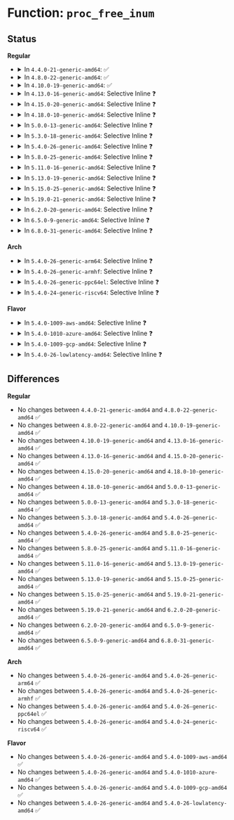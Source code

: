 # Function: <code>proc_free_inum</code>

## Status
<b>Regular</b>
<ul>
<li>
<details>
<summary>In <code>4.4.0-21-generic-amd64</code>: ✅</summary>

```c
void proc_free_inum(unsigned int inum)
```

```json
{
  "name": "proc_free_inum",
  "collision_type": "Unique Global",
  "inline_type": "No",
  "funcs": [
    {
      "addr": 18446744071581462976,
      "name": "proc_free_inum",
      "external": true,
      "loc": "fs/proc/generic.c:220",
      "file": "fs/proc/generic.c",
      "inline": "seen, unknown",
      "caller_inline": [],
      "caller_func": [
        "kernel/cgroup.c:free_cgroup_ns",
        "kernel/utsname.c:free_uts_ns",
        "kernel/user_namespace.c:free_user_ns",
        "kernel/pid_namespace.c:destroy_pid_namespace",
        "fs/namespace.c:free_mnt_ns",
        "fs/proc/generic.c:pde_put",
        "ipc/namespace.c:copy_ipcs",
        "net/core/net_namespace.c:net_ns_net_exit"
      ]
    }
  ],
  "symbols": [
    {
      "addr": 18446744071581462976,
      "name": "proc_free_inum",
      "section": ".text",
      "bind": "STB_GLOBAL",
      "size": 67
    }
  ]
}
```
</details>
</li>
<li>
<details>
<summary>In <code>4.8.0-22-generic-amd64</code>: ✅</summary>

```c
void proc_free_inum(unsigned int inum)
```

```json
{
  "name": "proc_free_inum",
  "collision_type": "Unique Global",
  "inline_type": "No",
  "funcs": [
    {
      "addr": 18446744071581647360,
      "name": "proc_free_inum",
      "external": true,
      "loc": "fs/proc/generic.c:224",
      "file": "fs/proc/generic.c",
      "inline": "seen, unknown",
      "caller_inline": [],
      "caller_func": [
        "kernel/cgroup.c:free_cgroup_ns",
        "kernel/utsname.c:free_uts_ns",
        "kernel/user_namespace.c:free_user_ns",
        "kernel/pid_namespace.c:destroy_pid_namespace",
        "fs/namespace.c:free_mnt_ns",
        "fs/proc/generic.c:pde_put",
        "ipc/namespace.c:copy_ipcs",
        "net/core/net_namespace.c:net_ns_net_exit"
      ]
    }
  ],
  "symbols": [
    {
      "addr": 18446744071581647360,
      "name": "proc_free_inum",
      "section": ".text",
      "bind": "STB_GLOBAL",
      "size": 67
    }
  ]
}
```
</details>
</li>
<li>
<details>
<summary>In <code>4.10.0-19-generic-amd64</code>: ✅</summary>

```c
void proc_free_inum(unsigned int inum)
```

```json
{
  "name": "proc_free_inum",
  "collision_type": "Unique Global",
  "inline_type": "No",
  "funcs": [
    {
      "addr": 18446744071581735664,
      "name": "proc_free_inum",
      "external": true,
      "loc": "fs/proc/generic.c:224",
      "file": "fs/proc/generic.c",
      "inline": "seen, unknown",
      "caller_inline": [],
      "caller_func": [
        "kernel/cgroup.c:free_cgroup_ns",
        "kernel/utsname.c:free_uts_ns",
        "kernel/user_namespace.c:free_user_ns",
        "kernel/user_namespace.c:create_user_ns",
        "kernel/pid_namespace.c:destroy_pid_namespace",
        "fs/namespace.c:free_mnt_ns",
        "fs/proc/generic.c:pde_put",
        "ipc/namespace.c:copy_ipcs",
        "net/core/net_namespace.c:net_ns_net_exit"
      ]
    }
  ],
  "symbols": [
    {
      "addr": 18446744071581735664,
      "name": "proc_free_inum",
      "section": ".text",
      "bind": "STB_GLOBAL",
      "size": 67
    }
  ]
}
```
</details>
</li>
<li>
<details>
<summary>In <code>4.13.0-16-generic-amd64</code>: Selective Inline ❓</summary>

```c
void proc_free_inum(unsigned int inum)
```

```json
{
  "name": "proc_free_inum",
  "collision_type": "Unique Global",
  "inline_type": "Selective",
  "funcs": [
    {
      "addr": 18446744071581790930,
      "name": "proc_free_inum",
      "external": true,
      "loc": "fs/proc/generic.c:210",
      "file": "fs/proc/generic.c",
      "inline": "not declared, inlined",
      "caller_inline": [
        "fs/proc/generic.c:pde_put"
      ],
      "caller_func": [
        "kernel/cgroup/namespace.c:free_cgroup_ns",
        "kernel/utsname.c:free_uts_ns",
        "kernel/user_namespace.c:free_user_ns",
        "kernel/user_namespace.c:create_user_ns",
        "kernel/pid_namespace.c:put_pid_ns",
        "fs/namespace.c:free_mnt_ns",
        "ipc/namespace.c:copy_ipcs",
        "net/core/net_namespace.c:net_ns_net_exit"
      ]
    }
  ],
  "symbols": [
    {
      "addr": 18446744071581790672,
      "name": "proc_free_inum",
      "section": ".text",
      "bind": "STB_GLOBAL",
      "size": 29
    }
  ]
}
```
</details>
</li>
<li>
<details>
<summary>In <code>4.15.0-20-generic-amd64</code>: Selective Inline ❓</summary>

```c
void proc_free_inum(unsigned int inum)
```

```json
{
  "name": "proc_free_inum",
  "collision_type": "Unique Global",
  "inline_type": "Selective",
  "funcs": [
    {
      "addr": 18446744071581940291,
      "name": "proc_free_inum",
      "external": true,
      "loc": "fs/proc/generic.c:212",
      "file": "fs/proc/generic.c",
      "inline": "not declared, inlined",
      "caller_inline": [
        "fs/proc/generic.c:pde_put"
      ],
      "caller_func": [
        "kernel/cgroup/namespace.c:free_cgroup_ns",
        "kernel/utsname.c:free_uts_ns",
        "kernel/user_namespace.c:free_user_ns",
        "kernel/user_namespace.c:create_user_ns",
        "kernel/pid_namespace.c:destroy_pid_namespace",
        "fs/namespace.c:free_mnt_ns",
        "ipc/namespace.c:copy_ipcs",
        "net/core/net_namespace.c:net_ns_net_exit"
      ]
    }
  ],
  "symbols": [
    {
      "addr": 18446744071581940032,
      "name": "proc_free_inum",
      "section": ".text",
      "bind": "STB_GLOBAL",
      "size": 29
    }
  ]
}
```
</details>
</li>
<li>
<details>
<summary>In <code>4.18.0-10-generic-amd64</code>: Selective Inline ❓</summary>

```c
void proc_free_inum(unsigned int inum)
```

```json
{
  "name": "proc_free_inum",
  "collision_type": "Unique Global",
  "inline_type": "Selective",
  "funcs": [
    {
      "addr": 18446744071582123798,
      "name": "proc_free_inum",
      "external": true,
      "loc": "fs/proc/generic.c:217",
      "file": "fs/proc/generic.c",
      "inline": "not declared, inlined",
      "caller_inline": [
        "fs/proc/generic.c:proc_register"
      ],
      "caller_func": [
        "kernel/cgroup/namespace.c:free_cgroup_ns",
        "kernel/utsname.c:free_uts_ns",
        "kernel/user_namespace.c:free_user_ns",
        "kernel/user_namespace.c:create_user_ns",
        "kernel/pid_namespace.c:destroy_pid_namespace",
        "fs/namespace.c:free_mnt_ns",
        "ipc/namespace.c:copy_ipcs",
        "net/core/net_namespace.c:net_ns_net_exit"
      ]
    }
  ],
  "symbols": [
    {
      "addr": 18446744071582123296,
      "name": "proc_free_inum",
      "section": ".text",
      "bind": "STB_GLOBAL",
      "size": 29
    }
  ]
}
```
</details>
</li>
<li>
<details>
<summary>In <code>5.0.0-13-generic-amd64</code>: Selective Inline ❓</summary>

```c
void proc_free_inum(unsigned int inum)
```

```json
{
  "name": "proc_free_inum",
  "collision_type": "Unique Global",
  "inline_type": "Selective",
  "funcs": [
    {
      "addr": 18446744071582218252,
      "name": "proc_free_inum",
      "external": true,
      "loc": "fs/proc/generic.c:217",
      "file": "fs/proc/generic.c",
      "inline": "not declared, inlined",
      "caller_inline": [
        "fs/proc/generic.c:proc_register"
      ],
      "caller_func": [
        "kernel/cgroup/namespace.c:free_cgroup_ns",
        "kernel/utsname.c:free_uts_ns",
        "kernel/user_namespace.c:free_user_ns",
        "kernel/user_namespace.c:create_user_ns",
        "kernel/pid_namespace.c:destroy_pid_namespace",
        "fs/namespace.c:free_mnt_ns",
        "ipc/namespace.c:copy_ipcs",
        "net/core/net_namespace.c:net_ns_net_exit"
      ]
    }
  ],
  "symbols": [
    {
      "addr": 18446744071582217744,
      "name": "proc_free_inum",
      "section": ".text",
      "bind": "STB_GLOBAL",
      "size": 29
    }
  ]
}
```
</details>
</li>
<li>
<details>
<summary>In <code>5.3.0-18-generic-amd64</code>: Selective Inline ❓</summary>

```c
void proc_free_inum(unsigned int inum)
```

```json
{
  "name": "proc_free_inum",
  "collision_type": "Unique Global",
  "inline_type": "Selective",
  "funcs": [
    {
      "addr": 18446744071582382458,
      "name": "proc_free_inum",
      "external": true,
      "loc": "fs/proc/generic.c:218",
      "file": "fs/proc/generic.c",
      "inline": "not declared, inlined",
      "caller_inline": [
        "fs/proc/generic.c:proc_register"
      ],
      "caller_func": [
        "kernel/cgroup/namespace.c:free_cgroup_ns",
        "kernel/utsname.c:free_uts_ns",
        "kernel/user_namespace.c:free_user_ns",
        "kernel/user_namespace.c:create_user_ns",
        "kernel/pid_namespace.c:destroy_pid_namespace",
        "fs/namespace.c:free_mnt_ns",
        "ipc/namespace.c:copy_ipcs",
        "net/core/net_namespace.c:net_ns_net_exit"
      ]
    }
  ],
  "symbols": [
    {
      "addr": 18446744071582381904,
      "name": "proc_free_inum",
      "section": ".text",
      "bind": "STB_GLOBAL",
      "size": 29
    }
  ]
}
```
</details>
</li>
<li>
<details>
<summary>In <code>5.4.0-26-generic-amd64</code>: Selective Inline ❓</summary>

```c
void proc_free_inum(unsigned int inum)
```

```json
{
  "name": "proc_free_inum",
  "collision_type": "Unique Global",
  "inline_type": "Selective",
  "funcs": [
    {
      "addr": 18446744071582481370,
      "name": "proc_free_inum",
      "external": true,
      "loc": "fs/proc/generic.c:218",
      "file": "fs/proc/generic.c",
      "inline": "not declared, inlined",
      "caller_inline": [
        "fs/proc/generic.c:proc_register"
      ],
      "caller_func": [
        "kernel/cgroup/namespace.c:free_cgroup_ns",
        "kernel/utsname.c:free_uts_ns",
        "kernel/user_namespace.c:free_user_ns",
        "kernel/user_namespace.c:create_user_ns",
        "kernel/pid_namespace.c:destroy_pid_namespace",
        "fs/namespace.c:free_mnt_ns",
        "ipc/namespace.c:copy_ipcs",
        "net/core/net_namespace.c:net_ns_net_exit"
      ]
    }
  ],
  "symbols": [
    {
      "addr": 18446744071582480816,
      "name": "proc_free_inum",
      "section": ".text",
      "bind": "STB_GLOBAL",
      "size": 29
    }
  ]
}
```
</details>
</li>
<li>
<details>
<summary>In <code>5.8.0-25-generic-amd64</code>: Selective Inline ❓</summary>

```c
void proc_free_inum(unsigned int inum)
```

```json
{
  "name": "proc_free_inum",
  "collision_type": "Unique Global",
  "inline_type": "Selective",
  "funcs": [
    {
      "addr": 18446744071582779871,
      "name": "proc_free_inum",
      "external": true,
      "loc": "fs/proc/generic.c:220",
      "file": "fs/proc/generic.c",
      "inline": "not declared, inlined",
      "caller_inline": [
        "fs/proc/generic.c:proc_register"
      ],
      "caller_func": [
        "kernel/time/namespace.c:free_time_ns",
        "kernel/cgroup/namespace.c:free_cgroup_ns",
        "kernel/utsname.c:free_uts_ns",
        "kernel/user_namespace.c:free_user_ns",
        "kernel/user_namespace.c:create_user_ns",
        "kernel/pid_namespace.c:put_pid_ns",
        "fs/namespace.c:free_mnt_ns",
        "ipc/namespace.c:free_ipc",
        "net/core/net_namespace.c:net_ns_net_exit"
      ]
    }
  ],
  "symbols": [
    {
      "addr": 18446744071582779424,
      "name": "proc_free_inum",
      "section": ".text",
      "bind": "STB_GLOBAL",
      "size": 29
    }
  ]
}
```
</details>
</li>
<li>
<details>
<summary>In <code>5.11.0-16-generic-amd64</code>: Selective Inline ❓</summary>

```c
void proc_free_inum(unsigned int inum)
```

```json
{
  "name": "proc_free_inum",
  "collision_type": "Unique Global",
  "inline_type": "Selective",
  "funcs": [
    {
      "addr": 18446744071582853167,
      "name": "proc_free_inum",
      "external": true,
      "loc": "fs/proc/generic.c:220",
      "file": "fs/proc/generic.c",
      "inline": "not declared, inlined",
      "caller_inline": [
        "fs/proc/generic.c:proc_register"
      ],
      "caller_func": [
        "kernel/time/namespace.c:free_time_ns",
        "kernel/cgroup/namespace.c:free_cgroup_ns",
        "kernel/utsname.c:free_uts_ns",
        "kernel/user_namespace.c:free_user_ns",
        "kernel/user_namespace.c:create_user_ns",
        "kernel/pid_namespace.c:put_pid_ns",
        "fs/namespace.c:free_mnt_ns",
        "ipc/namespace.c:free_ipc",
        "net/core/net_namespace.c:net_ns_net_exit"
      ]
    }
  ],
  "symbols": [
    {
      "addr": 18446744071582852720,
      "name": "proc_free_inum",
      "section": ".text",
      "bind": "STB_GLOBAL",
      "size": 29
    }
  ]
}
```
</details>
</li>
<li>
<details>
<summary>In <code>5.13.0-19-generic-amd64</code>: Selective Inline ❓</summary>

```c
void proc_free_inum(unsigned int inum)
```

```json
{
  "name": "proc_free_inum",
  "collision_type": "Unique Global",
  "inline_type": "Selective",
  "funcs": [
    {
      "addr": 18446744071582881512,
      "name": "proc_free_inum",
      "external": true,
      "loc": "fs/proc/generic.c:215",
      "file": "fs/proc/generic.c",
      "inline": "not declared, inlined",
      "caller_inline": [
        "fs/proc/generic.c:proc_register"
      ],
      "caller_func": [
        "kernel/time/namespace.c:free_time_ns",
        "kernel/cgroup/namespace.c:free_cgroup_ns",
        "kernel/utsname.c:free_uts_ns",
        "kernel/user_namespace.c:free_user_ns",
        "kernel/user_namespace.c:create_user_ns",
        "kernel/pid_namespace.c:put_pid_ns",
        "fs/namespace.c:free_mnt_ns",
        "ipc/namespace.c:free_ipc",
        "ipc/namespace.c:copy_ipcs",
        "net/core/net_namespace.c:net_ns_net_exit"
      ]
    }
  ],
  "symbols": [
    {
      "addr": 18446744071582880880,
      "name": "proc_free_inum",
      "section": ".text",
      "bind": "STB_GLOBAL",
      "size": 29
    }
  ]
}
```
</details>
</li>
<li>
<details>
<summary>In <code>5.15.0-25-generic-amd64</code>: Selective Inline ❓</summary>

```c
void proc_free_inum(unsigned int inum)
```

```json
{
  "name": "proc_free_inum",
  "collision_type": "Unique Global",
  "inline_type": "Selective",
  "funcs": [
    {
      "addr": 18446744071583215128,
      "name": "proc_free_inum",
      "external": true,
      "loc": "fs/proc/generic.c:215",
      "file": "fs/proc/generic.c",
      "inline": "not declared, inlined",
      "caller_inline": [
        "fs/proc/generic.c:proc_register"
      ],
      "caller_func": [
        "kernel/time/namespace.c:free_time_ns",
        "kernel/cgroup/namespace.c:free_cgroup_ns",
        "kernel/utsname.c:free_uts_ns",
        "kernel/user_namespace.c:free_user_ns",
        "kernel/user_namespace.c:create_user_ns",
        "kernel/pid_namespace.c:put_pid_ns",
        "fs/namespace.c:free_mnt_ns",
        "ipc/namespace.c:free_ipc",
        "ipc/namespace.c:copy_ipcs",
        "net/core/net_namespace.c:net_ns_net_exit"
      ]
    }
  ],
  "symbols": [
    {
      "addr": 18446744071583214496,
      "name": "proc_free_inum",
      "section": ".text",
      "bind": "STB_GLOBAL",
      "size": 29
    }
  ]
}
```
</details>
</li>
<li>
<details>
<summary>In <code>5.19.0-21-generic-amd64</code>: Selective Inline ❓</summary>

```c
void proc_free_inum(unsigned int inum)
```

```json
{
  "name": "proc_free_inum",
  "collision_type": "Unique Global",
  "inline_type": "Selective",
  "funcs": [
    {
      "addr": 18446744071583712368,
      "name": "proc_free_inum",
      "external": true,
      "loc": "fs/proc/generic.c:215",
      "file": "fs/proc/generic.c",
      "inline": "not declared, inlined",
      "caller_inline": [
        "fs/proc/generic.c:proc_register"
      ],
      "caller_func": [
        "kernel/time/namespace.c:free_time_ns",
        "kernel/cgroup/namespace.c:free_cgroup_ns",
        "kernel/utsname.c:free_uts_ns",
        "kernel/user_namespace.c:free_user_ns",
        "kernel/user_namespace.c:create_user_ns",
        "kernel/pid_namespace.c:put_pid_ns",
        "fs/namespace.c:free_mnt_ns",
        "ipc/namespace.c:free_ipc",
        "net/core/net_namespace.c:net_ns_net_exit"
      ]
    }
  ],
  "symbols": [
    {
      "addr": 18446744071583711664,
      "name": "proc_free_inum",
      "section": ".text",
      "bind": "STB_GLOBAL",
      "size": 37
    }
  ]
}
```
</details>
</li>
<li>
<details>
<summary>In <code>6.2.0-20-generic-amd64</code>: Selective Inline ❓</summary>

```c
void proc_free_inum(unsigned int inum)
```

```json
{
  "name": "proc_free_inum",
  "collision_type": "Unique Global",
  "inline_type": "Selective",
  "funcs": [
    {
      "addr": 18446744071584323792,
      "name": "proc_free_inum",
      "external": true,
      "loc": "fs/proc/generic.c:215",
      "file": "fs/proc/generic.c",
      "inline": "not declared, inlined",
      "caller_inline": [
        "fs/proc/generic.c:proc_register"
      ],
      "caller_func": [
        "kernel/time/namespace.c:free_time_ns",
        "kernel/cgroup/namespace.c:free_cgroup_ns",
        "kernel/utsname.c:free_uts_ns",
        "kernel/user_namespace.c:free_user_ns",
        "kernel/user_namespace.c:create_user_ns",
        "kernel/pid_namespace.c:put_pid_ns",
        "fs/namespace.c:free_mnt_ns",
        "ipc/namespace.c:free_ipc",
        "net/core/net_namespace.c:net_ns_net_exit"
      ]
    }
  ],
  "symbols": [
    {
      "addr": 18446744071584323040,
      "name": "proc_free_inum",
      "section": ".text",
      "bind": "STB_GLOBAL",
      "size": 37
    }
  ]
}
```
</details>
</li>
<li>
<details>
<summary>In <code>6.5.0-9-generic-amd64</code>: Selective Inline ❓</summary>

```c
void proc_free_inum(unsigned int inum)
```

```json
{
  "name": "proc_free_inum",
  "collision_type": "Unique Global",
  "inline_type": "Selective",
  "funcs": [
    {
      "addr": 18446744071584553777,
      "name": "proc_free_inum",
      "external": true,
      "loc": "fs/proc/generic.c:214",
      "file": "fs/proc/generic.c",
      "inline": "not declared, inlined",
      "caller_inline": [
        "fs/proc/generic.c:proc_register"
      ],
      "caller_func": [
        "kernel/time/namespace.c:free_time_ns",
        "kernel/cgroup/namespace.c:free_cgroup_ns",
        "kernel/utsname.c:free_uts_ns",
        "kernel/user_namespace.c:free_user_ns",
        "kernel/user_namespace.c:create_user_ns",
        "kernel/pid_namespace.c:put_pid_ns",
        "fs/namespace.c:free_mnt_ns",
        "ipc/namespace.c:free_ipc",
        "net/core/net_namespace.c:net_ns_net_exit"
      ]
    }
  ],
  "symbols": [
    {
      "addr": 18446744071584552992,
      "name": "proc_free_inum",
      "section": ".text",
      "bind": "STB_GLOBAL",
      "size": 37
    }
  ]
}
```
</details>
</li>
<li>
<details>
<summary>In <code>6.8.0-31-generic-amd64</code>: Selective Inline ❓</summary>

```c
void proc_free_inum(unsigned int inum)
```

```json
{
  "name": "proc_free_inum",
  "collision_type": "Unique Global",
  "inline_type": "Selective",
  "funcs": [
    {
      "addr": 18446744071584785633,
      "name": "proc_free_inum",
      "external": true,
      "loc": "fs/proc/generic.c:214",
      "file": "fs/proc/generic.c",
      "inline": "not declared, inlined",
      "caller_inline": [
        "fs/proc/generic.c:proc_register"
      ],
      "caller_func": [
        "kernel/time/namespace.c:free_time_ns",
        "kernel/cgroup/namespace.c:free_cgroup_ns",
        "kernel/utsname.c:free_uts_ns",
        "kernel/user_namespace.c:free_user_ns",
        "kernel/user_namespace.c:create_user_ns",
        "kernel/pid_namespace.c:put_pid_ns",
        "fs/namespace.c:free_mnt_ns",
        "ipc/namespace.c:free_ipc",
        "net/core/net_namespace.c:net_ns_net_exit"
      ]
    }
  ],
  "symbols": [
    {
      "addr": 18446744071584784848,
      "name": "proc_free_inum",
      "section": ".text",
      "bind": "STB_GLOBAL",
      "size": 37
    }
  ]
}
```
</details>
</li>
</ul>
<b>Arch</b>
<ul>
<li>
<details>
<summary>In <code>5.4.0-26-generic-arm64</code>: Selective Inline ❓</summary>

```c
void proc_free_inum(unsigned int inum)
```

```json
{
  "name": "proc_free_inum",
  "collision_type": "Unique Global",
  "inline_type": "Selective",
  "funcs": [
    {
      "addr": 18446603336494102900,
      "name": "proc_free_inum",
      "external": true,
      "loc": "fs/proc/generic.c:218",
      "file": "fs/proc/generic.c",
      "inline": "not declared, inlined",
      "caller_inline": [
        "fs/proc/generic.c:proc_register"
      ],
      "caller_func": [
        "kernel/cgroup/namespace.c:free_cgroup_ns",
        "kernel/cgroup/namespace.c:free_cgroup_ns",
        "kernel/utsname.c:free_uts_ns",
        "kernel/user_namespace.c:free_user_ns",
        "kernel/user_namespace.c:create_user_ns",
        "kernel/pid_namespace.c:put_pid_ns",
        "fs/namespace.c:free_mnt_ns",
        "ipc/namespace.c:copy_ipcs",
        "net/core/net_namespace.c:net_ns_net_exit"
      ]
    }
  ],
  "symbols": [
    {
      "addr": 18446603336494102176,
      "name": "proc_free_inum",
      "section": ".text",
      "bind": "STB_GLOBAL",
      "size": 56
    }
  ]
}
```
</details>
</li>
<li>
<details>
<summary>In <code>5.4.0-26-generic-armhf</code>: Selective Inline ❓</summary>

```c
void proc_free_inum(unsigned int inum)
```

```json
{
  "name": "proc_free_inum",
  "collision_type": "Unique Global",
  "inline_type": "Selective",
  "funcs": [
    {
      "addr": 3227552804,
      "name": "proc_free_inum",
      "external": true,
      "loc": "fs/proc/generic.c:218",
      "file": "fs/proc/generic.c",
      "inline": "not declared, inlined",
      "caller_inline": [
        "fs/proc/generic.c:proc_register"
      ],
      "caller_func": [
        "kernel/cgroup/namespace.c:free_cgroup_ns",
        "kernel/utsname.c:free_uts_ns",
        "kernel/user_namespace.c:free_user_ns",
        "kernel/user_namespace.c:create_user_ns",
        "kernel/pid_namespace.c:put_pid_ns",
        "fs/namespace.c:free_mnt_ns",
        "ipc/namespace.c:copy_ipcs",
        "net/core/net_namespace.c:net_ns_net_exit"
      ]
    }
  ],
  "symbols": [
    {
      "addr": 3227552168,
      "name": "proc_free_inum",
      "section": ".text",
      "bind": "STB_GLOBAL",
      "size": 44
    }
  ]
}
```
</details>
</li>
<li>
<details>
<summary>In <code>5.4.0-26-generic-ppc64el</code>: Selective Inline ❓</summary>

```c
void proc_free_inum(unsigned int inum)
```

```json
{
  "name": "proc_free_inum",
  "collision_type": "Unique Global",
  "inline_type": "Selective",
  "funcs": [
    {
      "addr": 13835058055287771304,
      "name": "proc_free_inum",
      "external": true,
      "loc": "fs/proc/generic.c:218",
      "file": "fs/proc/generic.c",
      "inline": "not declared, inlined",
      "caller_inline": [
        "fs/proc/generic.c:proc_register"
      ],
      "caller_func": [
        "kernel/cgroup/namespace.c:free_cgroup_ns",
        "kernel/cgroup/namespace.c:free_cgroup_ns",
        "kernel/utsname.c:free_uts_ns",
        "kernel/utsname.c:free_uts_ns",
        "kernel/user_namespace.c:free_user_ns",
        "kernel/user_namespace.c:create_user_ns",
        "kernel/pid_namespace.c:put_pid_ns",
        "fs/namespace.c:free_mnt_ns",
        "ipc/namespace.c:copy_ipcs",
        "net/core/net_namespace.c:net_ns_net_exit"
      ]
    }
  ],
  "symbols": [
    {
      "addr": 13835058055287770480,
      "name": "proc_free_inum",
      "section": ".text",
      "bind": "STB_GLOBAL",
      "size": 72
    }
  ]
}
```
</details>
</li>
<li>
<details>
<summary>In <code>5.4.0-24-generic-riscv64</code>: Selective Inline ❓</summary>

```c
void proc_free_inum(unsigned int inum)
```

```json
{
  "name": "proc_free_inum",
  "collision_type": "Unique Global",
  "inline_type": "Selective",
  "funcs": [
    {
      "addr": 18446743936273589498,
      "name": "proc_free_inum",
      "external": true,
      "loc": "fs/proc/generic.c:218",
      "file": "fs/proc/generic.c",
      "inline": "not declared, inlined",
      "caller_inline": [
        "fs/proc/generic.c:proc_register"
      ],
      "caller_func": [
        "kernel/cgroup/namespace.c:free_cgroup_ns",
        "kernel/utsname.c:free_uts_ns",
        "kernel/user_namespace.c:free_user_ns",
        "kernel/user_namespace.c:create_user_ns",
        "kernel/pid_namespace.c:destroy_pid_namespace",
        "fs/namespace.c:free_mnt_ns",
        "ipc/namespace.c:copy_ipcs",
        "net/core/net_namespace.c:net_ns_net_exit"
      ]
    }
  ],
  "symbols": [
    {
      "addr": 18446743936273588330,
      "name": "proc_free_inum",
      "section": ".text",
      "bind": "STB_GLOBAL",
      "size": 54
    }
  ]
}
```
</details>
</li>
</ul>
<b>Flavor</b>
<ul>
<li>
<details>
<summary>In <code>5.4.0-1009-aws-amd64</code>: Selective Inline ❓</summary>

```c
void proc_free_inum(unsigned int inum)
```

```json
{
  "name": "proc_free_inum",
  "collision_type": "Unique Global",
  "inline_type": "Selective",
  "funcs": [
    {
      "addr": 18446744071582450106,
      "name": "proc_free_inum",
      "external": true,
      "loc": "fs/proc/generic.c:218",
      "file": "fs/proc/generic.c",
      "inline": "not declared, inlined",
      "caller_inline": [
        "fs/proc/generic.c:proc_register"
      ],
      "caller_func": [
        "kernel/cgroup/namespace.c:free_cgroup_ns",
        "kernel/utsname.c:free_uts_ns",
        "kernel/user_namespace.c:free_user_ns",
        "kernel/user_namespace.c:create_user_ns",
        "kernel/pid_namespace.c:destroy_pid_namespace",
        "fs/namespace.c:free_mnt_ns",
        "ipc/namespace.c:copy_ipcs",
        "net/core/net_namespace.c:net_ns_net_exit"
      ]
    }
  ],
  "symbols": [
    {
      "addr": 18446744071582449552,
      "name": "proc_free_inum",
      "section": ".text",
      "bind": "STB_GLOBAL",
      "size": 29
    }
  ]
}
```
</details>
</li>
<li>
<details>
<summary>In <code>5.4.0-1010-azure-amd64</code>: Selective Inline ❓</summary>

```c
void proc_free_inum(unsigned int inum)
```

```json
{
  "name": "proc_free_inum",
  "collision_type": "Unique Global",
  "inline_type": "Selective",
  "funcs": [
    {
      "addr": 18446744071582387274,
      "name": "proc_free_inum",
      "external": true,
      "loc": "fs/proc/generic.c:218",
      "file": "fs/proc/generic.c",
      "inline": "not declared, inlined",
      "caller_inline": [
        "fs/proc/generic.c:proc_register"
      ],
      "caller_func": [
        "kernel/cgroup/namespace.c:free_cgroup_ns",
        "kernel/utsname.c:free_uts_ns",
        "kernel/user_namespace.c:free_user_ns",
        "kernel/user_namespace.c:create_user_ns",
        "kernel/pid_namespace.c:destroy_pid_namespace",
        "fs/namespace.c:free_mnt_ns",
        "ipc/namespace.c:copy_ipcs",
        "net/core/net_namespace.c:net_ns_net_exit"
      ]
    }
  ],
  "symbols": [
    {
      "addr": 18446744071582386720,
      "name": "proc_free_inum",
      "section": ".text",
      "bind": "STB_GLOBAL",
      "size": 29
    }
  ]
}
```
</details>
</li>
<li>
<details>
<summary>In <code>5.4.0-1009-gcp-amd64</code>: Selective Inline ❓</summary>

```c
void proc_free_inum(unsigned int inum)
```

```json
{
  "name": "proc_free_inum",
  "collision_type": "Unique Global",
  "inline_type": "Selective",
  "funcs": [
    {
      "addr": 18446744071582440586,
      "name": "proc_free_inum",
      "external": true,
      "loc": "fs/proc/generic.c:218",
      "file": "fs/proc/generic.c",
      "inline": "not declared, inlined",
      "caller_inline": [
        "fs/proc/generic.c:proc_register"
      ],
      "caller_func": [
        "kernel/cgroup/namespace.c:free_cgroup_ns",
        "kernel/utsname.c:free_uts_ns",
        "kernel/user_namespace.c:free_user_ns",
        "kernel/user_namespace.c:create_user_ns",
        "kernel/pid_namespace.c:destroy_pid_namespace",
        "fs/namespace.c:free_mnt_ns",
        "ipc/namespace.c:copy_ipcs",
        "net/core/net_namespace.c:net_ns_net_exit"
      ]
    }
  ],
  "symbols": [
    {
      "addr": 18446744071582440032,
      "name": "proc_free_inum",
      "section": ".text",
      "bind": "STB_GLOBAL",
      "size": 29
    }
  ]
}
```
</details>
</li>
<li>
<details>
<summary>In <code>5.4.0-26-lowlatency-amd64</code>: Selective Inline ❓</summary>

```c
void proc_free_inum(unsigned int inum)
```

```json
{
  "name": "proc_free_inum",
  "collision_type": "Unique Global",
  "inline_type": "Selective",
  "funcs": [
    {
      "addr": 18446744071582520772,
      "name": "proc_free_inum",
      "external": true,
      "loc": "fs/proc/generic.c:218",
      "file": "fs/proc/generic.c",
      "inline": "not declared, inlined",
      "caller_inline": [
        "fs/proc/generic.c:proc_register"
      ],
      "caller_func": [
        "kernel/cgroup/namespace.c:free_cgroup_ns",
        "kernel/utsname.c:free_uts_ns",
        "kernel/user_namespace.c:free_user_ns",
        "kernel/user_namespace.c:create_user_ns",
        "kernel/pid_namespace.c:destroy_pid_namespace",
        "fs/namespace.c:free_mnt_ns",
        "ipc/namespace.c:copy_ipcs",
        "net/core/net_namespace.c:net_ns_net_exit"
      ]
    }
  ],
  "symbols": [
    {
      "addr": 18446744071582520208,
      "name": "proc_free_inum",
      "section": ".text",
      "bind": "STB_GLOBAL",
      "size": 29
    }
  ]
}
```
</details>
</li>
</ul>

## Differences
<b>Regular</b>
<ul>
<li>
No changes between <code>4.4.0-21-generic-amd64</code> and <code>4.8.0-22-generic-amd64</code> ✅
</li>
<li>
No changes between <code>4.8.0-22-generic-amd64</code> and <code>4.10.0-19-generic-amd64</code> ✅
</li>
<li>
No changes between <code>4.10.0-19-generic-amd64</code> and <code>4.13.0-16-generic-amd64</code> ✅
</li>
<li>
No changes between <code>4.13.0-16-generic-amd64</code> and <code>4.15.0-20-generic-amd64</code> ✅
</li>
<li>
No changes between <code>4.15.0-20-generic-amd64</code> and <code>4.18.0-10-generic-amd64</code> ✅
</li>
<li>
No changes between <code>4.18.0-10-generic-amd64</code> and <code>5.0.0-13-generic-amd64</code> ✅
</li>
<li>
No changes between <code>5.0.0-13-generic-amd64</code> and <code>5.3.0-18-generic-amd64</code> ✅
</li>
<li>
No changes between <code>5.3.0-18-generic-amd64</code> and <code>5.4.0-26-generic-amd64</code> ✅
</li>
<li>
No changes between <code>5.4.0-26-generic-amd64</code> and <code>5.8.0-25-generic-amd64</code> ✅
</li>
<li>
No changes between <code>5.8.0-25-generic-amd64</code> and <code>5.11.0-16-generic-amd64</code> ✅
</li>
<li>
No changes between <code>5.11.0-16-generic-amd64</code> and <code>5.13.0-19-generic-amd64</code> ✅
</li>
<li>
No changes between <code>5.13.0-19-generic-amd64</code> and <code>5.15.0-25-generic-amd64</code> ✅
</li>
<li>
No changes between <code>5.15.0-25-generic-amd64</code> and <code>5.19.0-21-generic-amd64</code> ✅
</li>
<li>
No changes between <code>5.19.0-21-generic-amd64</code> and <code>6.2.0-20-generic-amd64</code> ✅
</li>
<li>
No changes between <code>6.2.0-20-generic-amd64</code> and <code>6.5.0-9-generic-amd64</code> ✅
</li>
<li>
No changes between <code>6.5.0-9-generic-amd64</code> and <code>6.8.0-31-generic-amd64</code> ✅
</li>
</ul>
<b>Arch</b>
<ul>
<li>
No changes between <code>5.4.0-26-generic-amd64</code> and <code>5.4.0-26-generic-arm64</code> ✅
</li>
<li>
No changes between <code>5.4.0-26-generic-amd64</code> and <code>5.4.0-26-generic-armhf</code> ✅
</li>
<li>
No changes between <code>5.4.0-26-generic-amd64</code> and <code>5.4.0-26-generic-ppc64el</code> ✅
</li>
<li>
No changes between <code>5.4.0-26-generic-amd64</code> and <code>5.4.0-24-generic-riscv64</code> ✅
</li>
</ul>
<b>Flavor</b>
<ul>
<li>
No changes between <code>5.4.0-26-generic-amd64</code> and <code>5.4.0-1009-aws-amd64</code> ✅
</li>
<li>
No changes between <code>5.4.0-26-generic-amd64</code> and <code>5.4.0-1010-azure-amd64</code> ✅
</li>
<li>
No changes between <code>5.4.0-26-generic-amd64</code> and <code>5.4.0-1009-gcp-amd64</code> ✅
</li>
<li>
No changes between <code>5.4.0-26-generic-amd64</code> and <code>5.4.0-26-lowlatency-amd64</code> ✅
</li>
</ul>
